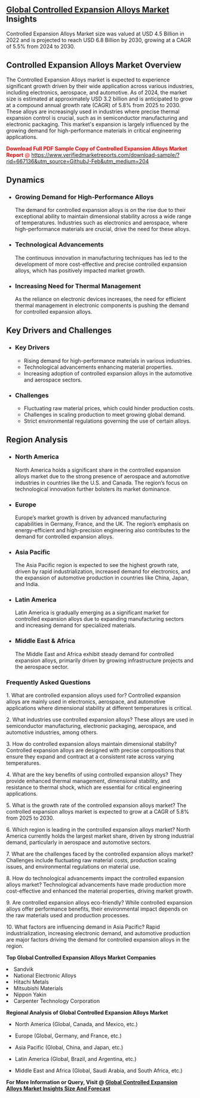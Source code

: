 <h2><a href="https://www.verifiedmarketreports.com/download-sample/?rid=667136&amp;utm_source=GithubJ&amp;utm_medium=204" target="_blank">Global Controlled Expansion Alloys Market</a> Insights</h2><p>Controlled Expansion Alloys Market size was valued at USD 4.5 Billion in 2022 and is projected to reach USD 6.8 Billion by 2030, growing at a CAGR of 5.5% from 2024 to 2030.</p><p> <h2>Controlled Expansion Alloys Market Overview</h2> <p>The Controlled Expansion Alloys market is expected to experience significant growth driven by their wide application across various industries, including electronics, aerospace, and automotive. As of 2024, the market size is estimated at approximately USD 3.2 billion and is anticipated to grow at a compound annual growth rate (CAGR) of 5.8% from 2025 to 2030. These alloys are increasingly used in industries where precise thermal expansion control is crucial, such as in semiconductor manufacturing and electronic packaging. This market's expansion is largely influenced by the growing demand for high-performance materials in critical engineering applications.</p> <p><p><span class=""><span style="color: #ff0000;"><strong>Download Full PDF Sample Copy of Controlled Expansion Alloys Market Report</strong> @ </span><a href="https://www.verifiedmarketreports.com/download-sample/?rid=667136&amp;utm_source=GithubJ-Feb&amp;utm_medium=204" target="_blank">https://www.verifiedmarketreports.com/download-sample/?rid=667136&amp;utm_source=GithubJ-Feb&amp;utm_medium=204</a></span></p></p> <h2>Dynamics</h2> <ul> <li><h3>Growing Demand for High-Performance Alloys</h3> The demand for controlled expansion alloys is on the rise due to their exceptional ability to maintain dimensional stability across a wide range of temperatures. Industries such as electronics and aerospace, where high-performance materials are crucial, drive the need for these alloys.</li> <li><h3>Technological Advancements</h3> The continuous innovation in manufacturing techniques has led to the development of more cost-effective and precise controlled expansion alloys, which has positively impacted market growth.</li> <li><h3>Increasing Need for Thermal Management</h3> As the reliance on electronic devices increases, the need for efficient thermal management in electronic components is pushing the demand for controlled expansion alloys.</li> </ul> <h2>Key Drivers and Challenges</h2> <ul> <li><h3>Key Drivers</h3> <ul> <li>Rising demand for high-performance materials in various industries.</li> <li>Technological advancements enhancing material properties.</li> <li>Increasing adoption of controlled expansion alloys in the automotive and aerospace sectors.</li> </ul> </li> <li><h3>Challenges</h3> <ul> <li>Fluctuating raw material prices, which could hinder production costs.</li> <li>Challenges in scaling production to meet growing global demand.</li> <li>Strict environmental regulations governing the use of certain alloys.</li> </ul> </li> </ul> <h2>Region Analysis</h2> <ul> <li><h3>North America</h3> North America holds a significant share in the controlled expansion alloys market due to the strong presence of aerospace and automotive industries in countries like the U.S. and Canada. The region’s focus on technological innovation further bolsters its market dominance.</li> <li><h3>Europe</h3> Europe’s market growth is driven by advanced manufacturing capabilities in Germany, France, and the UK. The region’s emphasis on energy-efficient and high-precision engineering also contributes to the demand for controlled expansion alloys.</li> <li><h3>Asia Pacific</h3> The Asia Pacific region is expected to see the highest growth rate, driven by rapid industrialization, increased demand for electronics, and the expansion of automotive production in countries like China, Japan, and India.</li> <li><h3>Latin America</h3> Latin America is gradually emerging as a significant market for controlled expansion alloys due to expanding manufacturing sectors and increasing demand for specialized materials.</li> <li><h3>Middle East & Africa</h3> The Middle East and Africa exhibit steady demand for controlled expansion alloys, primarily driven by growing infrastructure projects and the aerospace sector.</li> </ul> <h3>Frequently Asked Questions</h3> <p>1. What are controlled expansion alloys used for? Controlled expansion alloys are mainly used in electronics, aerospace, and automotive applications where dimensional stability at different temperatures is critical.</p> <p>2. What industries use controlled expansion alloys? These alloys are used in semiconductor manufacturing, electronic packaging, aerospace, and automotive industries, among others.</p> <p>3. How do controlled expansion alloys maintain dimensional stability? Controlled expansion alloys are designed with precise compositions that ensure they expand and contract at a consistent rate across varying temperatures.</p> <p>4. What are the key benefits of using controlled expansion alloys? They provide enhanced thermal management, dimensional stability, and resistance to thermal shock, which are essential for critical engineering applications.</p> <p>5. What is the growth rate of the controlled expansion alloys market? The controlled expansion alloys market is expected to grow at a CAGR of 5.8% from 2025 to 2030.</p> <p>6. Which region is leading in the controlled expansion alloys market? North America currently holds the largest market share, driven by strong industrial demand, particularly in aerospace and automotive sectors.</p> <p>7. What are the challenges faced by the controlled expansion alloys market? Challenges include fluctuating raw material costs, production scaling issues, and environmental regulations on material use.</p> <p>8. How do technological advancements impact the controlled expansion alloys market? Technological advancements have made production more cost-effective and enhanced the material properties, driving market growth.</p> <p>9. Are controlled expansion alloys eco-friendly? While controlled expansion alloys offer performance benefits, their environmental impact depends on the raw materials used and production processes.</p> <p>10. What factors are influencing demand in Asia Pacific? Rapid industrialization, increasing electronic demand, and automotive production are major factors driving the demand for controlled expansion alloys in the region.</p> </p><p><strong>Top Global Controlled Expansion Alloys Market Companies</strong></p><div data-test-id=""><p><li>Sandvik</li><li> National Electronic Alloys</li><li> Hitachi Metals</li><li> Mitsubishi Materials</li><li> Nippon Yakin</li><li> Carpenter Technology Corporation</li></p><div><strong>Regional Analysis of&nbsp;Global Controlled Expansion Alloys Market</strong></div><ul><li dir="ltr"><p dir="ltr">North America&nbsp;(Global, Canada, and Mexico, etc.)</p></li><li dir="ltr"><p dir="ltr">Europe (Global, Germany, and France, etc.)</p></li><li dir="ltr"><p dir="ltr">Asia Pacific&nbsp;(Global, China, and Japan, etc.)</p></li><li dir="ltr"><p dir="ltr">Latin America&nbsp;(Global, Brazil, and Argentina, etc.)</p></li><li dir="ltr">Middle East and Africa&nbsp;(Global, Saudi Arabia, and South Africa, etc.)</li></ul><p><strong>For More Information or Query, Visit @&nbsp;</strong><strong><a href="https://www.verifiedmarketreports.com/product/controlled-expansion-alloys-market/?utm_source=GithubJ&amp;utm_medium=204" target="_blank">Global Controlled Expansion Alloys Market Insights Size And Forecast</a></strong></p></div>

